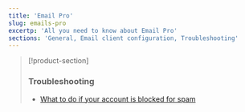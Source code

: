 ```yaml
---
title: 'Email Pro'
slug: emails-pro
excertp: 'All you need to know about Email Pro'
sections: 'General, Email client configuration, Troubleshooting'
---
```


> [!product-section]
>
> ### Troubleshooting
>
> - [What to do if your account is blocked for spam](https://docs.ovh.com/ie/en/microsoft-collaborative-solutions/blocked-for-spam/)
>